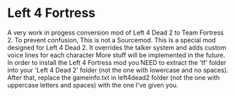 # Left 4 Fortress
A very work in progess conversion mod of Left 4 Dead 2 to Team Fortress 2.
To prevent confusion, This is not a Sourcemod. This is a special mod designed for Left 4 Dead 2. It overrides the talker system and adds custom voice lines for each character 
More stuff will be implemented in the future.
In order to install the Left 4 Fortress mod you NEED to extract the 'tf' folder into your 'Left 4 Dead 2' folder (not the one with lowercase and no spaces). After that, replace the gameinfo.txt in left4dead2 folder (not the one with uppercase letters and spaces) with the one I've given you.
